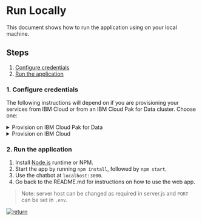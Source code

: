 # Run Locally

This document shows how to run the application using on your local machine.

## Steps

1. [Configure credentials](#1-configure-credentials)
1. [Run the application](#2-run-the-application)

### 1. Configure credentials

The following instructions will depend on if you are provisioning your services from IBM Cloud or from an IBM Cloud Pak for Data cluster. Choose one:

<details><summary>Provision on IBM Cloud Pak for Data</summary>
<p>

Collect the credentials for IBM Cloud Pak for Data provisioned services (Assistant, Discovery and Natural Language Understanding). For each of these services:

<h5>Gather service credentials</h5>
<p>
<ol>
    <li>For production use, create a user to use for authentication. From the main navigation menu (☰), select <b>Administer > Manage users</b> and then <b>+ New user</b>.</li>
    <li>From the main navigation menu (☰), select <b>My instances</b>.</li>
    <li>On the <b>Provisioned instances</b> tab, find your service instance, and then hover over the last column to find and click the ellipses icon. Choose <b>View details</b>.</li>
    <li>Copy the <b>URL</b> to use as the <b>{SERVICE_NAME}_URL</b> when you configure credentials.</li>
    <li><i>Optionally, copy the <b>Bearer token</b> to use in development testing only. It is not recommended to use the bearer token except during testing and development because that token does not expire.</i></li>
    <li>Use the <b>Menu</b> and select <b>Users</b> and <b>+ Add user</b> to grant your user access to this service instance. This is the user name (and password) you will use when you configure credentials to allow the Node.js server to authenticate.</li>
</ol>

The other settings for Assistant and Discovery (`SKILL_ID`, `DISCOVERY_ENVIRONMENT_ID`, and `DISCOVERY_COLLECTION_ID`) can be used to configure a specific skill or collection.

Copy the [`env.sample`](../../env.sample) to `.env`.

```bash
cp env.sample .env
```

Edit the `.env` file with the necessary credentials and settings.

#### `env.sample:`

```bash
# Copy this file to .env and replace the credentials with
# your own before starting the app.

#----------------------------------------------------------
# IBM Cloud Pak for Data (username and password)
#
# If your services are running on IBM Cloud Pak for Data,
# uncomment and configure these.
# Remove or comment out the IBM Cloud section.
#----------------------------------------------------------

## CPD Cluster URL should be in the form:
## https://{cpd_cluster_host}{:port}
## Service URLs should be in the form:
## https://{cpd_cluster_host}{:port}/{service}/{release}/instances/{instance_id}/api

# ASSISTANT_AUTH_TYPE=cp4d
# ASSISTANT_AUTH_URL=<add_cpd_url>
# ASSISTANT_USERNAME=<add_cpd_username>
# ASSISTANT_PASSWORD=<add_cpd_password>
# ASSISTANT_URL=<add_assistant_instance_url>
# # If you use a self-signed certificate, you need to disable SSL verification.
# # This is not secure and not recommended.
## ASSISTANT_AUTH_DISABLE_SSL=true
## ASSISTANT_DISABLE_SSL=true
# Optionally, use a non-default skill by specifying your own skill ID.
# SKILL_ID=<add_assistant_skill_id>

# NATURAL_LANGUAGE_UNDERSTANDING_AUTH_TYPE=cp4d
# NATURAL_LANGUAGE_UNDERSTANDING_AUTH_URL=<add_cpd_url>
# NATURAL_LANGUAGE_UNDERSTANDING_USERNAME=<add_cpd_username>
# NATURAL_LANGUAGE_UNDERSTANDING_PASSWORD=<add_cpd_password>
# NATURAL_LANGUAGE_UNDERSTANDING_URL=<add_nlu_instance_url>
# # If you use a self-signed certificate, you need to disable SSL verification.
# # This is not secure and not recommended.
## NATURAL_LANGUAGE_UNDERSTANDING_AUTH_DISABLE_SSL=true
## NATURAL_LANGUAGE_UNDERSTANDING_DISABLE_SSL=true

# DISCOVERY_AUTH_TYPE=cp4d
# DISCOVERY_AUTH_URL=<add_cpd_url>
# DISCOVERY_USERNAME=<add_cpd_username>
# DISCOVERY_PASSWORD=<add_cpd_password>
# DISCOVERY_URL=<add_discovery_instance_url>
# # If you use a self-signed certificate, you need to disable SSL verification.
# # This is not secure and not recommended.
## DISCOVERY_AUTH_DISABLE_SSL=true
## DISCOVERY_DISABLE_SSL=true
# DISCOVERY_ENVIRONMENT_ID=default
# Optionally, use a non-default collection by specifying your ID.
# DISCOVERY_COLLECTION_ID=<add_discovery_collection_id>

##
# # Optional: Instead of the above IBM Cloud Pak for Data credentials...
# # For testing and development, you can use the bearer token that's displayed
# # in the IBM Cloud Pak for Data web client. To find this token, view the
# # details for the provisioned service instance. The details also include the
# # service endpoint URL. Only disable SSL if necessary (insecure).
# # Don't use this token in production because it does not expire.
# #

# ASSISTANT_AUTH_TYPE=bearertoken
# ASSISTANT_BEARER_TOKEN=<add_speech-to-text_bearertoken>
# ASSISTANT_AUTH_URL=<add_cpd_url>
# ASSISTANT_URL=<add_assistant_instance_url>
## ASSISTANT_DISABLE_SSL=true
# Optionally, use a non-default skill by specifying your own skill ID.
# SKILL_ID=<add_assistant_skill_id>

# NATURAL_LANGUAGE_UNDERSTANDING_AUTH_TYPE=bearertoken
# NATURAL_LANGUAGE_UNDERSTANDING_BEARER_TOKEN=<add_speech-to-text_bearertoken>
# NATURAL_LANGUAGE_UNDERSTANDING_AUTH_URL=<add_cpd_url>
# NATURAL_LANGUAGE_UNDERSTANDING_URL=<add_nlu_instance_url>
## NATURAL_LANGUAGE_UNDERSTANDING_DISABLE_SSL=true

# DISCOVERY_AUTH_TYPE=bearertoken
# DISCOVERY_BEARER_TOKEN=<add_speech-to-text_bearertoken>
# DISCOVERY_AUTH_URL=<add_cpd_url>
# DISCOVERY_URL=<add_discovery_instance_url>
## DISCOVERY_DISABLE_SSL=true
# DISCOVERY_ENVIRONMENT_ID=default
# Optionally, use a non-default collection by specifying your ID.
# DISCOVERY_COLLECTION_ID=<add_discovery_collection_id>

# Run locally on a non-default port (default is 3000)
# PORT=3000

# Set LOCALE=en_IN for the original India bank version.
LOCALE=en_US
```

> Note: if you are trying to run this project as workshop in India then use `Locale=en_IN`

</p>
</details>

<details><summary>Provision on IBM Cloud</summary>
<p>

Collect the credentials for the IBM Cloud services (Assistant, Discovery and Natural Language Understanding). For each of these services:

<h5>Gather service credentials</h5>
  <ol>
    <li>From the main navigation menu (☰), select <b>Resource list</b> to find your services under <b>Services</b>.</li>
    <li>Click on each service to find the <b>Manage</b> view where you can collect the <b>API Key</b> and <b>URL</b> to use for each service when you configure credentials.
  </ol>

The other settings for Assistant and Discovery were collected during the
earlier setup steps detailed in the main [README](https://github.com/IBM/watson-banking-chatbot/blob/master/README.md) page. See the setup sections for each service to determine where to find `DISCOVERY_COLLECTION_ID`,  `DISCOVERY_ENVIRONMENT_ID` and Assistant `SKILL_ID`.

Copy the [`env.sample`](../../env.sample) to `.env`.

```bash
cp env.sample .env
```

Edit the `.env` file with the necessary credentials and settings.

#### `env.sample:`

```bash
# Copy this file to .env and replace the credentials with
# your own before starting the app.

#----------------------------------------------------------
# IBM Cloud
#
# If your services are running on IBM Cloud,
# uncomment and configure these.
# Remove or comment out the IBM Cloud Pak for Data sections.
#----------------------------------------------------------

# Watson Assistant
# ASSISTANT_AUTH_TYPE=iam
# ASSISTANT_APIKEY=<add_assistant_apikey>
# ASSISTANT_URL=<add_assistant_url>
# Optionally, use a non-default skill by specifying your own skill ID.
# SKILL_ID=<add_assistant_skill_id>

# Watson Natural Language Understanding
# NATURAL_LANGUAGE_UNDERSTANDING_AUTH_TYPE=iam
# NATURAL_LANGUAGE_UNDERSTANDING_APIKEY=<add_nlu_apikey>
# NATURAL_LANGUAGE_UNDERSTANDING_URL=<add_nlu_url>

# Watson Discovery
# DISCOVERY_AUTH_TYPE=iam
# DISCOVERY_APIKEY=<add_discovery_apikey>
# DISCOVERY_URL=<add_discovery_url>
# Optionally, use a non-default environment and collection by specifying your IDs.
# DISCOVERY_ENVIRONMENT_ID=<add_discovery_environment_id>
# DISCOVERY_COLLECTION_ID=<add_discovery_collection_id>
```

> Note: if you are trying to run this project as workshop in India then use `Locale=en_IN`

</p>
</details>

### 2. Run the application

1. Install [Node.js](https://nodejs.org/en/) runtime or NPM.
1. Start the app by running `npm install`, followed by `npm start`.
1. Use the chatbot at `localhost:3000`.
1. Go back to the README.md for instructions on how to use the web app.

> Note: server host can be changed as required in server.js and `PORT` can be set in `.env`.

[![return](https://raw.githubusercontent.com/IBM/pattern-utils/master/deploy-buttons/return.png)](../../README.md#4-use-the-web-app)

